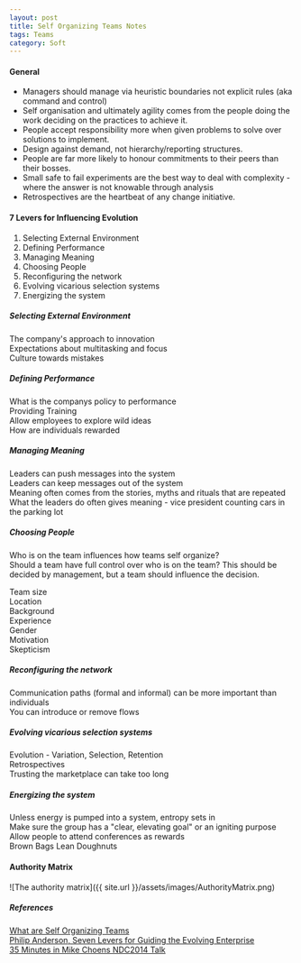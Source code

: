 ```yaml
---
layout: post
title: Self Organizing Teams Notes
tags: Teams
category: Soft
---
```


#### General ####

- Managers should manage via heuristic boundaries not explicit rules (aka command and control)
- Self organisation and ultimately agility comes from the people doing the work deciding on the practices to achieve it.
- People accept responsibility more when given problems to solve over solutions to implement.
- Design against demand, not hierarchy/reporting structures.
- People are far more likely to honour commitments to their peers than their bosses.
- Small safe to fail experiments are the best way to deal with complexity - where the answer is not knowable through analysis
- Retrospectives are the heartbeat of any change initiative.

####  7 Levers for Influencing Evolution ####

1. Selecting External Environment  
2. Defining Performance  
3. Managing Meaning  
4. Choosing People  
5. Reconfiguring the network  
6. Evolving vicarious selection systems  
7. Energizing the system  

##### Selecting External Environment #####

The company's approach to innovation  
Expectations about multitasking and focus  
Culture towards mistakes  

##### Defining Performance #####

What is the companys policy to performance  
Providing Training  
Allow employees to explore wild ideas  
How are individuals rewarded  

##### Managing Meaning #####

Leaders can push messages into the system  
Leaders can keep messages out of the system  
Meaning often comes from the stories, myths and rituals that are repeated  
What the leaders do often gives meaning - vice president counting cars in the parking lot  

##### Choosing People #####

Who is on the team influences how teams self organize?  
Should a team have full control over who is on the team? This should be decided by management, but a team should influence the decision.  

Team size  
Location  
Background  
Experience  
Gender  
Motivation  
Skepticism  

##### Reconfiguring the network #####

Communication paths (formal and informal) can be more important than individuals  
You can introduce or remove flows  

##### Evolving vicarious selection systems #####

Evolution - Variation, Selection, Retention  
Retrospectives  
Trusting the marketplace can take too long  

##### Energizing the system #####

Unless energy is pumped into a system, entropy sets in  
Make sure the group has a "clear, elevating goal" or an igniting purpose
Allow people to attend conferences as rewards  
Brown Bags
Lean Doughnuts

#### Authority Matrix ####

![The authority matrix]({{ site.url }}/assets/images/AuthorityMatrix.png)

##### References #####

[What are Self Organizing Teams](http://www.infoq.com/articles/what-are-self-organising-teams)  
[Philip Anderson, Seven Levers for Guiding the Evolving Enterprise]()  
[35 Minutes in Mike Choens NDC2014 Talk](https://vimeo.com/97537676)  

